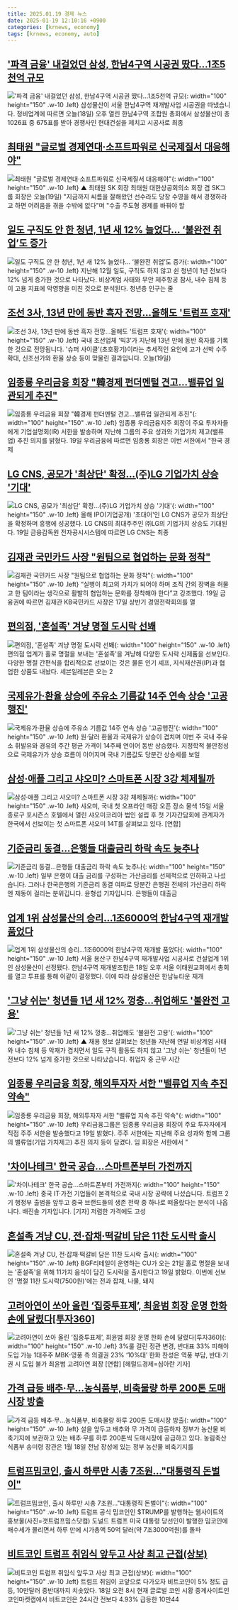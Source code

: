 ```yaml
---
title: 2025.01.19 경제 뉴스
date: 2025-01-19 12:10:16 +0900
categories: [krnews, economy]
tags: [krnews, economy, auto]
---
```

## ['파격 금융' 내걸었던 삼성, 한남4구역 시공권 땄다…1조5천억 규모](https://n.news.naver.com/mnews/article/374/0000421455)

!['파격 금융' 내걸었던 삼성, 한남4구역 시공권 땄다…1조5천억 규모](https://mimgnews.pstatic.net/image/origin/374/2025/01/18/421455.jpg?type=nf220_150){: width="100" height="150" .w-10 .left}
삼성물산이 서울 한남4구역 재개발사업 시공권을 따냈습니다. 정비업계에 따르면 오늘(18일) 오후 열린 한남4구역 조합원 총회에서 삼성물산이 총 1026표 중 675표를 받아 경쟁사인 현대건설을 제치고 시공사로 최종

## [최태원 "글로벌 경제연대·소프트파워로 신국제질서 대응해야"](https://n.news.naver.com/mnews/article/055/0001224812)

![최태원 "글로벌 경제연대·소프트파워로 신국제질서 대응해야"](https://mimgnews.pstatic.net/image/origin/055/2025/01/19/1224812.jpg?type=nf220_150){: width="100" height="150" .w-10 .left}
▲ 최태원 SK 회장 최태원 대한상공회의소 회장 겸 SK그룹 회장은 오늘(19일) "지금까지 씨름을 잘해왔던 선수라도 당장 수영을 해서 경쟁하라고 하면 어려움을 겪을 수밖에 없다"며 "수출 주도형 경제를 바꿔야 할

## [일도 구직도 안 한 청년, 1년 새 12% 늘었다… ‘불완전 취업’도 증가](https://n.news.naver.com/mnews/article/366/0001048207)

![일도 구직도 안 한 청년, 1년 새 12% 늘었다… ‘불완전 취업’도 증가](https://mimgnews.pstatic.net/image/origin/366/2025/01/19/1048207.jpg?type=nf220_150){: width="100" height="150" .w-10 .left}
지난해 12월 일도, 구직도 하지 않고 쉰 청년이 1년 전보다 12% 넘게 증가한 것으로 나타났다. 비상계엄 사태와 무안 제주항공 참사, 내수 침체 등이 고용 지표에 악영향을 미친 것으로 분석된다. 청년층 인구는 줄

## [조선 3사, 13년 만에 동반 흑자 전망…올해도 '트럼프 호재'](https://n.news.naver.com/mnews/article/422/0000706678)

![조선 3사, 13년 만에 동반 흑자 전망…올해도 '트럼프 호재'](https://mimgnews.pstatic.net/image/origin/422/2025/01/19/706678.jpg?type=nf220_150){: width="100" height="150" .w-10 .left}
국내 조선업체 '빅3'가 지난해 13년 만에 동반 흑자를 기록한 것으로 전망됩니다. '슈퍼 사이클'(초호황기)이라는 추세적인 요인에 고가 선박 수주 확대, 신조선가와 환율 상승 등이 맞물린 결과입니다. 오늘(19일)

## [임종룡 우리금융 회장 "韓경제 펀더멘털 견고…밸류업 일관되게 추진"](https://n.news.naver.com/mnews/article/003/0013023389)

![임종룡 우리금융 회장 "韓경제 펀더멘털 견고…밸류업 일관되게 추진"](https://mimgnews.pstatic.net/image/origin/003/2025/01/19/13023389.jpg?type=nf220_150){: width="100" height="150" .w-10 .left}
임종룡 우리금융지주 회장이 주요 투자자들에게 기업설명회(IR) 서한을 발송하며 지난해 그룹의 주요 성과와 기업가치 제고(밸류업) 추진 의지를 밝혔다. 19일 우리금융에 따르면 임종룡 회장은 이번 서한에서 "한국 경제

## [LG CNS, 공모가 '최상단' 확정…(주)LG 기업가치 상승 '기대'](https://n.news.naver.com/mnews/article/008/0005143062)

![LG CNS, 공모가 '최상단' 확정…(주)LG 기업가치 상승 '기대'](https://mimgnews.pstatic.net/image/origin/008/2025/01/19/5143062.jpg?type=nf220_150){: width="100" height="150" .w-10 .left}
올해 IPO(기업공개) '초대어'인 LG CNS가 공모가 최상단을 확정하며 흥행에 성공했다. LG CNS의 최대주주인 ㈜LG의 기업가치 상승도 기대된다. 19일 금융감독원 전자공시시스템에 따르면 LG CNS는 최종

## [김재관 국민카드 사장 "원팀으로 협업하는 문화 정착"](https://n.news.naver.com/mnews/article/011/0004441443)

![김재관 국민카드 사장 "원팀으로 협업하는 문화 정착"](https://mimgnews.pstatic.net/image/origin/011/2025/01/19/4441443.jpg?type=nf220_150){: width="100" height="150" .w-10 .left}
“실행이 최고의 가치가 되어야 하며 조직 간의 장벽을 허물고 한 팀이라는 생각으로 활발히 협업하는 문화를 정착해야 한다”고 강조했다. 19일 금융권에 따르면 김재관 KB국민카드 사장은 17일 상반기 경영전략회의를 열

## [편의점, '혼설족' 겨냥 명절 도시락 선봬](https://n.news.naver.com/mnews/article/030/0003277199)

![편의점, '혼설족' 겨냥 명절 도시락 선봬](https://mimgnews.pstatic.net/image/origin/030/2025/01/19/3277199.jpg?type=nf220_150){: width="100" height="150" .w-10 .left}
편의점 업계가 홀로 명절을 보내는 '혼설족'을 겨냥해 다양한 도시락 신제품을 선보인다. 다양한 명절 간편식을 합리적으로 선보이는 것은 물론 인기 셰프, 지식재산권(IP)과 협업한 상품도 내놨다. 세븐일레븐은 오는 2

## [국제유가·환율 상승에 주유소 기름값 14주 연속 상승 '고공행진'](https://n.news.naver.com/mnews/article/031/0000902416)

![국제유가·환율 상승에 주유소 기름값 14주 연속 상승 '고공행진'](https://mimgnews.pstatic.net/image/origin/031/2025/01/18/902416.jpg?type=nf220_150){: width="100" height="150" .w-10 .left}
원·달러 환율과 국제유가 상승이 겹치며 이번 주 국내 주유소 휘발유와 경유의 주간 평균 가격이 14주째 연이어 동반 상승했다. 지정학적 불안정성으로 국제유가가 상승 흐름이 이어지며 국내 기름값도 당분간 상승세를 보일

## [삼성·애플 그리고 샤오미? 스마트폰 시장 3강 체제될까](https://n.news.naver.com/mnews/article/016/0002417791)

![삼성·애플 그리고 샤오미? 스마트폰 시장 3강 체제될까](https://mimgnews.pstatic.net/image/origin/016/2025/01/19/2417791.jpg?type=nf220_150){: width="100" height="150" .w-10 .left}
샤오미, 국내 첫 오프라인 매장 오픈 장소 물색 15일 서울 종로구 포시즌스 호텔에서 열린 샤오미코리아 법인 설립 후 첫 기자간담회에 관계자가 한국에서 선보이는 첫 스마트폰 샤오미 14T를 살펴보고 있다. [연합]

## [기준금리 동결…은행들 대출금리 하락 속도 늦추나](https://n.news.naver.com/mnews/article/422/0000706477)

![기준금리 동결…은행들 대출금리 하락 속도 늦추나](https://mimgnews.pstatic.net/image/origin/422/2025/01/18/706477.jpg?type=nf220_150){: width="100" height="150" .w-10 .left}
일부 은행이 대출 금리를 구성하는 가산금리를 선제적으로 인하하고 나섰습니다. 그러나 한국은행의 기준금리 동결 여파로 당분간 은행권 전체의 가산금리 하락엔 제동이 걸리는 분위깁니다. 윤형섭 기자입니다. 은행들이 대출금

## [업계 1위 삼성물산의 승리…1조6000억 한남4구역 재개발 품었다](https://n.news.naver.com/mnews/article/025/0003415645)

![업계 1위 삼성물산의 승리…1조6000억 한남4구역 재개발 품었다](https://mimgnews.pstatic.net/image/origin/025/2025/01/18/3415645.jpg?type=nf220_150){: width="100" height="150" .w-10 .left}
서울 용산구 한남4구역 재개발사업 시공사로 건설업계 1위인 삼성물산이 선정됐다. 한남4구역 재개발조합은 18일 오후 서울 이태원교회에서 총회를 열고 투표를 통해 이같이 결정했다. 이에 따라 삼성물산은 한남뉴타운 재개

## ['그냥 쉬는' 청년들 1년 새 12% 껑충…취업해도 '불완전 고용'](https://n.news.naver.com/mnews/article/055/0001224797)

!['그냥 쉬는' 청년들 1년 새 12% 껑충…취업해도 '불완전 고용'](https://mimgnews.pstatic.net/image/origin/055/2025/01/19/1224797.jpg?type=nf220_150){: width="100" height="150" .w-10 .left}
▲ 채용 정보 살펴보는 청년들 지난해 연말 비상계엄 사태와 내수 침체 등 악재가 겹치면서 일도 구직 활동도 하지 않고 '그냥 쉬는' 청년들이 1년 전보다 12% 넘게 증가한 것으로 나타났습니다. 취업자 중 근무 시간

## [임종룡 우리금융 회장, 해외투자자 서한 "밸류업 지속 추진 약속"](https://n.news.naver.com/mnews/article/008/0005142997)

![임종룡 우리금융 회장, 해외투자자 서한 "밸류업 지속 추진 약속"](https://mimgnews.pstatic.net/image/origin/008/2025/01/19/5142997.jpg?type=nf220_150){: width="100" height="150" .w-10 .left}
우리금융그룹은 임종룡 우리금융 회장이 주요 투자자에게 직접 주주 서한을 발송했다고 19일 밝혔다. 주주 서한에는 지난해 주요 성과와 함께 그룹의 밸류업(기업 가치제고) 추진 의지 등이 담겼다. 임 회장은 서한에서 "

## ['차이나테크' 한국 공습…스마트폰부터 가전까지](https://n.news.naver.com/mnews/article/422/0000706588)

!['차이나테크' 한국 공습…스마트폰부터 가전까지](https://mimgnews.pstatic.net/image/origin/422/2025/01/19/706588.jpg?type=nf220_150){: width="100" height="150" .w-10 .left}
중국 IT·가전 기업들이 본격적으로 국내 시장 공략에 나섰습니다. 트럼프 2기 행정부 출범을 앞두고 중국 브랜드들의 생존 전략 중 하나로 떠올랐다는 분석이 나옵니다. 배진솔 기자입니다. [기자] 저렴한 가격에도 고성

## [혼설족 겨냥 CU, 전·잡채·떡갈비 담은 11찬 도시락 출시](https://n.news.naver.com/mnews/article/008/0005143058)

![혼설족 겨냥 CU, 전·잡채·떡갈비 담은 11찬 도시락 출시](https://mimgnews.pstatic.net/image/origin/008/2025/01/19/5143058.jpg?type=nf220_150){: width="100" height="150" .w-10 .left}
BGF리테일이 운영하는 CU가 오는 21일 홀로 명절을 보내는 '혼설족'을 위해 11가지 음식이 담긴 도시락을 출시한다고 19일 밝혔다. 이번에 선보인 '명절 11찬 도시락(7500원)'에는 전과 잡채, 나물, 돼지

## [고려아연이 쏘아 올린 ‘집중투표제’, 최윤범 회장 운명 한화 손에 달렸다[투자360]](https://n.news.naver.com/mnews/article/016/0002417778)

![고려아연이 쏘아 올린 ‘집중투표제’, 최윤범 회장 운명 한화 손에 달렸다[투자360]](https://mimgnews.pstatic.net/image/origin/016/2025/01/19/2417778.jpg?type=nf220_150){: width="100" height="150" .w-10 .left}
3%룰 걸린 정관 변경, 반대표 33% 피해야 도입 가능 1대주주 MBK-영풍 측 의결권 23% ‘10%대’ 한화 찬성은 역풍 부담, 반대·기권 시 도입 불가 최윤범 고려아연 회장 [연합] [헤럴드경제=심아란 기자]

## [가격 급등 배추·무…농식품부, 비축물량 하루 200톤 도매시장 방출](https://n.news.naver.com/mnews/article/082/0001308162)

![가격 급등 배추·무…농식품부, 비축물량 하루 200톤 도매시장 방출](https://mimgnews.pstatic.net/image/origin/082/2025/01/18/1308162.jpg?type=nf220_150){: width="100" height="150" .w-10 .left}
설을 앞두고 배추와 무 가격이 급등하자 정부가 농산물 비축기지에 보관하고 있는 배추·무를 하루 200톤씩 도매시장에 공급하고 있다. 농림축산식품부 송미령 장관은 1월 18일 전남 장성에 있는 정부 농산물 비축기지를

## [트럼프밈코인, 출시 하루만 시총 7조원…"대통령직 돈벌이"](https://n.news.naver.com/mnews/article/018/0005927735)

![트럼프밈코인, 출시 하루만 시총 7조원…"대통령직 돈벌이"](https://mimgnews.pstatic.net/image/origin/018/2025/01/19/5927735.jpg?type=nf220_150){: width="100" height="150" .w-10 .left}
트럼프 공식 밈코인인 $TRUMP를 발행하는 웹사이트의 홍보물(사진=갯트럼프밈스닷컴) 도널드 트럼프 미국 대통령 당선인이 발행한 밈코인에 매수세가 몰리면서 하루 만에 시가총액 50억 달러(약 7조3000억원)를 돌파

## [비트코인 트럼프 취임식 앞두고 사상 최고 근접(상보)](https://n.news.naver.com/mnews/article/421/0008029033)

![비트코인 트럼프 취임식 앞두고 사상 최고 근접(상보)](https://mimgnews.pstatic.net/image/origin/421/2025/01/18/8029033.jpg?type=nf220_150){: width="100" height="150" .w-10 .left}
트럼프 취임이 코앞으로 다가오자 비트코인이 5% 정도 급등, 10만달러 중반대까지 치솟았다. 18일 오전 8시 현재 글로벌 코인 시황 중계사이트인 코인마켓캡에서 비트코인은 24시간 전보다 4.93% 급등한 10만44

